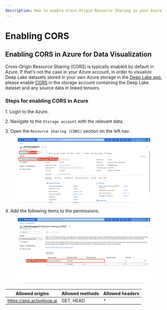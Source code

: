 ```yaml
---
description: How to enable Cross-Origin Resource Sharing in your Azure account.
---
```


# Enabling CORS

## Enabling CORS in Azure for Data Visualization

Cross-Origin Resource Sharing (CORS) is typically enabled by default in Azure. If that's not the case in your Azure account, in order to visualize Deep Lake datasets stored in your own Azure storage in the [Deep Lake app](https://app.activeloop.ai/), please enable [CORS](https://en.wikipedia.org/wiki/Cross-origin\_resource\_sharing) in the storage account containing the Deep Lake dataset and any source data in linked tensors.

### Steps for enabling CORS in Azure

1\. Login to the Azure.

2\. Navigate to the `Storage account` with the relevant data.

3\. Open the `Resource sharing (CORS)` section on the left nav.

<figure><img src="../../../.gitbook/assets/Screen Shot 2023-06-21 at 9.41.27 AM.png" alt=""><figcaption></figcaption></figure>

4\. Add the following items to the permissions.

<figure><img src="../../../.gitbook/assets/Screen Shot 2023-06-21 at 9.45.00 AM edited.png" alt=""><figcaption></figcaption></figure>

| Allowed origins           | Allowed methods | Allowed headers |
| ------------------------- | --------------- | --------------- |
| https://app.activeloop.ai | GET, HEAD       | \*              |
